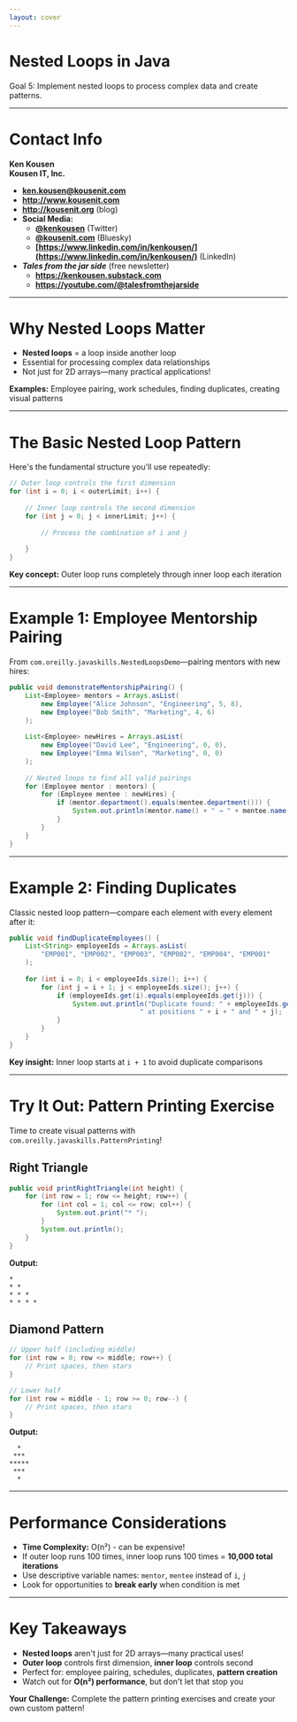```yaml
---
layout: cover
--- 
```


# Nested Loops in Java

<div class="pt-12">
  <span class="px-2 py-1 rounded">
    Goal 5: Implement nested loops to process complex data and create patterns.
  </span>
</div>

---

# Contact Info

**Ken Kousen**<br>
**Kousen IT, Inc.**

- **ken.kousen@kousenit.com**
- **http://www.kousenit.com**
- **http://kousenit.org** (blog)
- **Social Media:**
  - **[@kenkousen](https://twitter.com/kenkousen)** (Twitter)
  - **[@kousenit.com](https://bsky.app/profile/kousenit.com)** (Bluesky)
  - **[https://www.linkedin.com/in/kenkousen/](https://www.linkedin.com/in/kenkousen/)** (LinkedIn)
- ***Tales from the jar side*** (free newsletter)
  - **https://kenkousen.substack.com**
  - **https://youtube.com/@talesfromthejarside**

---

# Why Nested Loops Matter

<v-clicks>

- **Nested loops** = a loop inside another loop
- Essential for processing complex data relationships
- Not just for 2D arrays—many practical applications!

</v-clicks>

<div class="mt-8">
<v-click>

**Examples:** Employee pairing, work schedules, finding duplicates, creating visual patterns

</v-click>
</div>

---

# The Basic Nested Loop Pattern

Here's the fundamental structure you'll use repeatedly:

```java
// Outer loop controls the first dimension
for (int i = 0; i < outerLimit; i++) {
    
    // Inner loop controls the second dimension
    for (int j = 0; j < innerLimit; j++) {
        
        // Process the combination of i and j
        
    }
}
```

<v-click>

**Key concept:** Outer loop runs completely through inner loop each iteration

</v-click>

---

# Example 1: Employee Mentorship Pairing

From `com.oreilly.javaskills.NestedLoopsDemo`—pairing mentors with new hires:

```java
public void demonstrateMentorshipPairing() {
    List<Employee> mentors = Arrays.asList(
        new Employee("Alice Johnson", "Engineering", 5, 8),
        new Employee("Bob Smith", "Marketing", 4, 6)
    );
    
    List<Employee> newHires = Arrays.asList(
        new Employee("David Lee", "Engineering", 0, 0),
        new Employee("Emma Wilson", "Marketing", 0, 0)
    );
    
    // Nested loops to find all valid pairings
    for (Employee mentor : mentors) {
        for (Employee mentee : newHires) {
            if (mentor.department().equals(mentee.department())) {
                System.out.println(mentor.name() + " → " + mentee.name());
            }
        }
    }
}
```

---

# Example 2: Finding Duplicates

Classic nested loop pattern—compare each element with every element after it:

```java
public void findDuplicateEmployees() {
    List<String> employeeIds = Arrays.asList(
        "EMP001", "EMP002", "EMP003", "EMP002", "EMP004", "EMP001"
    );
    
    for (int i = 0; i < employeeIds.size(); i++) {
        for (int j = i + 1; j < employeeIds.size(); j++) {
            if (employeeIds.get(i).equals(employeeIds.get(j))) {
                System.out.println("Duplicate found: " + employeeIds.get(i) + 
                                 " at positions " + i + " and " + j);
            }
        }
    }
}
```

<v-click>

**Key insight:** Inner loop starts at `i + 1` to avoid duplicate comparisons

</v-click>

---

# Try It Out: Pattern Printing Exercise

Time to create visual patterns with `com.oreilly.javaskills.PatternPrinting`!

<div class="grid grid-cols-2 gap-8">

<div>

## **Right Triangle**
```java
public void printRightTriangle(int height) {
    for (int row = 1; row <= height; row++) {
        for (int col = 1; col <= row; col++) {
            System.out.print("* ");
        }
        System.out.println();
    }
}
```

**Output:**
```
* 
* * 
* * * 
* * * * 
```

</div>

<div>

## **Diamond Pattern**
```java
// Upper half (including middle)
for (int row = 0; row <= middle; row++) {
    // Print spaces, then stars
}

// Lower half  
for (int row = middle - 1; row >= 0; row--) {
    // Print spaces, then stars
}
```

**Output:**
```
  *
 ***
*****
 ***
  *
```

</div>

</div>

---

# Performance Considerations

<v-clicks>

- **Time Complexity:** O(n²) - can be expensive!
- If outer loop runs 100 times, inner loop runs 100 times = **10,000 total iterations**
- Use descriptive variable names: `mentor`, `mentee` instead of `i`, `j`
- Look for opportunities to **break early** when condition is met

</v-clicks>

---

# Key Takeaways

<v-clicks>

- **Nested loops** aren't just for 2D arrays—many practical uses!
- **Outer loop** controls first dimension, **inner loop** controls second
- Perfect for: employee pairing, schedules, duplicates, **pattern creation**
- Watch out for **O(n²) performance**, but don't let that stop you

</v-clicks>

<div class="mt-8">
<v-click>

**Your Challenge:** Complete the pattern printing exercises and create your own custom pattern!

</v-click>
</div>
